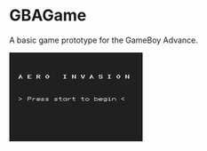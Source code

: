 # GBAGame
A basic game prototype for the GameBoy Advance. 

![alt text](https://github.com/mrstayk/GBAGame/blob/main/scr1.png "1")
